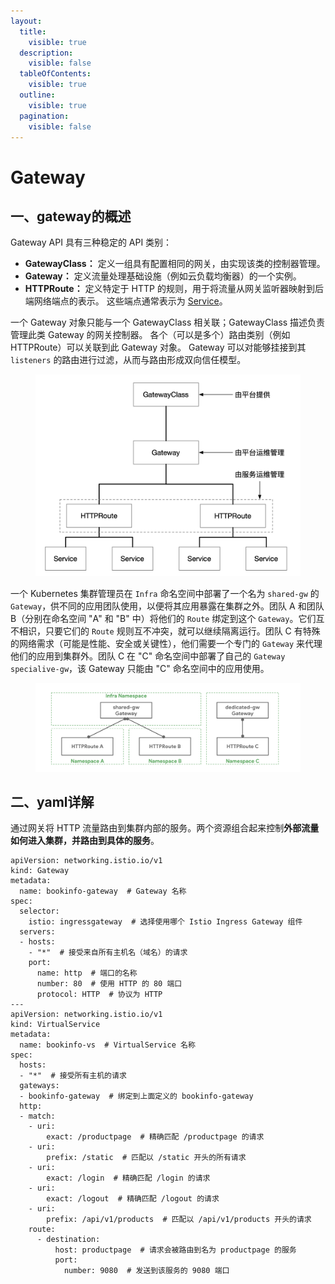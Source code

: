 ```yaml
---
layout:
  title:
    visible: true
  description:
    visible: false
  tableOfContents:
    visible: true
  outline:
    visible: true
  pagination:
    visible: false
---
```


# Gateway

## 一、gateway的概述

Gateway API 具有三种稳定的 API 类别：

* **GatewayClass：** 定义一组具有配置相同的网关，由实现该类的控制器管理。
* **Gateway：** 定义流量处理基础设施（例如云负载均衡器）的一个实例。
* **HTTPRoute：** 定义特定于 HTTP 的规则，用于将流量从网关监听器映射到后端网络端点的表示。 这些端点通常表示为 [Service](https://kubernetes.io/zh-cn/docs/concepts/services-networking/service/)。

&#x20;一个 Gateway 对象只能与一个 GatewayClass 相关联；GatewayClass 描述负责管理此类 Gateway 的网关控制器。 各个（可以是多个）路由类别（例如 HTTPRoute）可以关联到此 Gateway 对象。 Gateway 可以对能够挂接到其 `listeners` 的路由进行过滤，从而与路由形成双向信任模型。

<figure><img src="../../../.gitbook/assets/image (8).png" alt=""><figcaption></figcaption></figure>

一个 Kubernetes 集群管理员在 `Infra` 命名空间中部署了一个名为 `shared-gw` 的 `Gateway`，供不同的应用团队使用，以便将其应用暴露在集群之外。团队 A 和团队 B（分别在命名空间 "A" 和 "B" 中）将他们的 `Route` 绑定到这个 `Gateway`。它们互不相识，只要它们的 `Route` 规则互不冲突，就可以继续隔离运行。团队 C 有特殊的网络需求（可能是性能、安全或关键性），他们需要一个专门的 `Gateway` 来代理他们的应用到集群外。团队 C 在 "C" 命名空间中部署了自己的 `Gateway` `specialive-gw`，该 Gateway 只能由 "C" 命名空间中的应用使用。

<figure><img src="../../../.gitbook/assets/image (9).png" alt=""><figcaption></figcaption></figure>

## 二、yaml详解

通过网关将 HTTP 流量路由到集群内部的服务。两个资源组合起来控制**外部流量如何进入集群，并路由到具体的服务**。

```
apiVersion: networking.istio.io/v1
kind: Gateway
metadata:
  name: bookinfo-gateway  # Gateway 名称
spec:
  selector:
    istio: ingressgateway  # 选择使用哪个 Istio Ingress Gateway 组件
  servers:
  - hosts: 
    - "*"  # 接受来自所有主机名（域名）的请求
    port:
      name: http  # 端口的名称
      number: 80  # 使用 HTTP 的 80 端口
      protocol: HTTP  # 协议为 HTTP
---
apiVersion: networking.istio.io/v1
kind: VirtualService
metadata:
  name: bookinfo-vs  # VirtualService 名称
spec:
  hosts:
  - "*"  # 接受所有主机的请求
  gateways:
  - bookinfo-gateway  # 绑定到上面定义的 bookinfo-gateway
  http:
  - match:
    - uri: 
        exact: /productpage  # 精确匹配 /productpage 的请求
    - uri: 
        prefix: /static  # 匹配以 /static 开头的所有请求
    - uri:
        exact: /login  # 精确匹配 /login 的请求
    - uri: 
        exact: /logout  # 精确匹配 /logout 的请求
    - uri:
        prefix: /api/v1/products  # 匹配以 /api/v1/products 开头的请求
    route:
      - destination:
          host: productpage  # 请求会被路由到名为 productpage 的服务
          port:
            number: 9080  # 发送到该服务的 9080 端口

```
